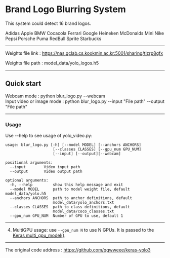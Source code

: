 # Brand Logo Blurring System

This system could detect 16 brand logos.

Adidas  Apple  BMW  Cocacola  Ferrari  Google
Heineken  McDonalds  Mini  Nike  Pepsi  Porsche
Puma  RedBull  Sprite  Starbucks

---

Weights file link : https://nas.gclab.cs.kookmin.ac.kr:5001/sharing/tizrp8gfx

Weights file path : model_data/yolo_logos.h5

---
## Quick start

Webcam mode :  python blur_logo.py --webcam         
Input video or image mode : python blur_logo.py --input "File path" --output "File path"        

---
### Usage
Use --help to see usage of yolo_video.py:
```
usage: blur_logo.py [-h] [--model MODEL] [--anchors ANCHORS]
                     [--classes CLASSES] [--gpu_num GPU_NUM]
                     [--input] [--output][--webcam]

positional arguments:
  --input        Video input path
  --output       Video output path

optional arguments:
  -h, --help         show this help message and exit
  --model MODEL      path to model weight file, default model_data/yolo.h5
  --anchors ANCHORS  path to anchor definitions, default
                     model_data/yolo_anchors.txt
  --classes CLASSES  path to class definitions, default
                     model_data/coco_classes.txt
  --gpu_num GPU_NUM  Number of GPU to use, default 1
```
---

4. MultiGPU usage: use `--gpu_num N` to use N GPUs. It is passed to the [Keras multi_gpu_model()](https://keras.io/utils/#multi_gpu_model).

---

The original code address : https://github.com/qqwweee/keras-yolo3